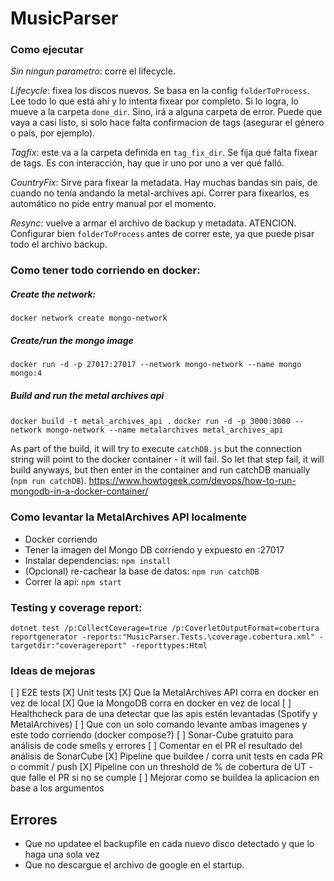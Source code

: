 # MusicParser

### Como ejecutar
*Sin ningun parametro*: corre el lifecycle.

*Lifecycle*: fixea los discos nuevos. Se basa en la config `folderToProcess`. Lee todo lo que está ahí y lo intenta fixear por completo. Si lo logra, lo mueve a la carpeta `done_dir`. Sino, irá a alguna carpeta de error. Puede que vaya a casi listo, si solo hace falta confirmacion de tags (asegurar el género o país, por ejemplo).

*Tagfix*: este va a la carpeta definida en `tag_fix_dir`. Se fija qué falta fixear de tags. Es con interacción, hay que ir uno por uno a ver qué falló.

*CountryFix*: Sirve para fixear la metadata. Hay muchas bandas sin país, de cuando no tenía andando la metal-archives api. Correr para fixearlos, es automático no pide entry manual por el momento.

*Resync*: vuelve a armar el archivo de backup y metadata. ATENCION. Configurar bien `folderToProcess` antes de correr este, ya que puede pisar todo el archivo backup.

### Como tener todo corriendo en docker:
##### Create the network:
`docker network create mongo-network`

##### Create/run the mongo image
`docker run -d -p 27017:27017 --network mongo-network --name mongo mongo:4`

##### Build and run the metal archives api
`docker build -t metal_archives_api .`
`docker run -d -p 3000:3000 --network mongo-network --name metalarchives metal_archives_api`

As part of the build, it will try to execute `catchDB.js` but the connection string will point to the docker container - it will fail.
So let that step fail, it will build anyways, but then enter in the container and run catchDB manually (`npm run catchDB`).
https://www.howtogeek.com/devops/how-to-run-mongodb-in-a-docker-container/
### Como levantar la MetalArchives API localmente
- Docker corriendo
- Tener la imagen del Mongo DB corriendo y expuesto en :27017
- Instalar dependencias: `npm install`
- (Opcional) re-cachear la base de datos: `npm run catchDB `
- Correr la api: `npm start`

### Testing y coverage report:

`dotnet test /p:CollectCoverage=true /p:CoverletOutputFormat=cobertura`
`reportgenerator -reports:"MusicParser.Tests.\coverage.cobertura.xml" -targetdir:"coveragereport" -reporttypes:Html`

### Ideas de mejoras
[ ] E2E tests
[X] Unit tests
[X] Que la MetalArchives API corra en docker en vez de local
[X] Que la MongoDB corra en docker en vez de local
[ ] Healthcheck para de una detectar que las apis estén levantadas (Spotify y MetalArchives)
[ ] Que con un solo comando levante ambas imagenes y este todo corriendo (docker compose?)
[ ] Sonar-Cube gratuito para análisis de code smells y errores
[ ] Comentar en el PR el resultado del análisis de SonarCube
[X] Pipeline que buildee / corra unit tests en cada PR o commit / push
[X] Pipeline con un threshold de % de cobertura de UT - que falle el PR si no se cumple
[ ] Mejorar como se buildea la aplicacion en base a los argumentos

## Errores
- Que no updatee el backupfile en cada nuevo disco detectado y que lo haga una sola vez
- Que no descargue el archivo de google en el startup.